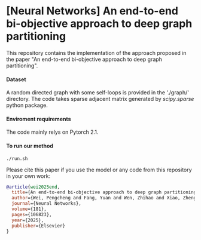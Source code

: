 # [Neural Networks] An end-to-end bi-objective approach to deep graph partitioning

This repository contains the implementation of the approach proposed in the paper "An end-to-end bi-objective approach to deep graph partitioning".


#### Dataset

A random directed graph with some self-loops is provided in the './graph/' directory. The code takes sparse adjacent matrix generated by *scipy.sparse* python package.

#### Enviroment requirements

The code mainly relys on Pytorch 2.1.

#### To run our method

```console
./run.sh
```



Please cite this paper if you use the model or any code from this repository in your own work:

```bibtex
@article{wei2025end,
  title={An end-to-end bi-objective approach to deep graph partitioning},
  author={Wei, Pengcheng and Fang, Yuan and Wen, Zhihao and Xiao, Zheng and Chen, Binbin},
  journal={Neural Networks},
  volume={181},
  pages={106823},
  year={2025},
  publisher={Elsevier}
}
```
